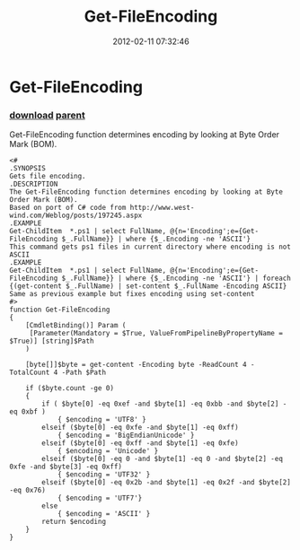﻿---
pid:            3227
parent:         3223
children:       
poster:         Andy Arismendi
title:          Get-FileEncoding
date:           2012-02-11 07:32:46
description:    Get-FileEncoding function determines encoding by looking at Byte Order Mark (BOM).
format:         posh
---

# Get-FileEncoding

### [download](3227.ps1) [parent](3223.md) 

Get-FileEncoding function determines encoding by looking at Byte Order Mark (BOM).

```posh
<#
.SYNOPSIS
Gets file encoding.
.DESCRIPTION
The Get-FileEncoding function determines encoding by looking at Byte Order Mark (BOM).
Based on port of C# code from http://www.west-wind.com/Weblog/posts/197245.aspx
.EXAMPLE
Get-ChildItem  *.ps1 | select FullName, @{n='Encoding';e={Get-FileEncoding $_.FullName}} | where {$_.Encoding -ne 'ASCII'}
This command gets ps1 files in current directory where encoding is not ASCII
.EXAMPLE
Get-ChildItem  *.ps1 | select FullName, @{n='Encoding';e={Get-FileEncoding $_.FullName}} | where {$_.Encoding -ne 'ASCII'} | foreach {(get-content $_.FullName) | set-content $_.FullName -Encoding ASCII}
Same as previous example but fixes encoding using set-content
#>
function Get-FileEncoding
{
    [CmdletBinding()] Param (
     [Parameter(Mandatory = $True, ValueFromPipelineByPropertyName = $True)] [string]$Path
    )

    [byte[]]$byte = get-content -Encoding byte -ReadCount 4 -TotalCount 4 -Path $Path

    if ($byte.count -ge 0)
    {
    	if ( $byte[0] -eq 0xef -and $byte[1] -eq 0xbb -and $byte[2] -eq 0xbf )
        	{ $encoding = 'UTF8' }  
    	elseif ($byte[0] -eq 0xfe -and $byte[1] -eq 0xff)
        	{ $encoding = 'BigEndianUnicode' }
    	elseif ($byte[0] -eq 0xff -and $byte[1] -eq 0xfe)
        	{ $encoding = 'Unicode' }
    	elseif ($byte[0] -eq 0 -and $byte[1] -eq 0 -and $byte[2] -eq 0xfe -and $byte[3] -eq 0xff)
        	{ $encoding = 'UTF32' }
    	elseif ($byte[0] -eq 0x2b -and $byte[1] -eq 0x2f -and $byte[2] -eq 0x76)
        	{ $encoding = 'UTF7'}
    	else
        	{ $encoding = 'ASCII' }
    	return $encoding
    }
}
```
